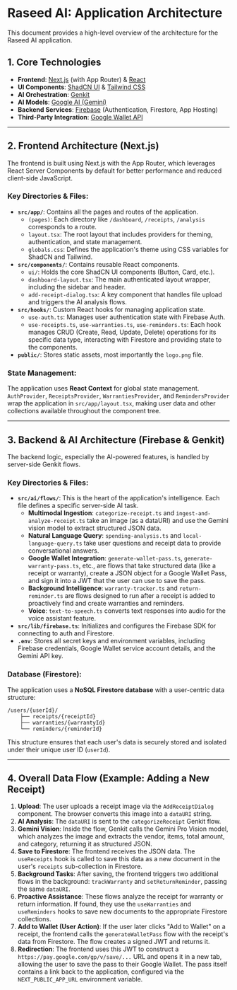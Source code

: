 
# Raseed AI: Application Architecture

This document provides a high-level overview of the architecture for the Raseed AI application.

## 1. Core Technologies

- **Frontend**: [Next.js](https://nextjs.org/) (with App Router) & [React](https://reactjs.org/)
- **UI Components**: [ShadCN UI](https://ui.shadcn.com/) & [Tailwind CSS](https://tailwindcss.com/)
- **AI Orchestration**: [Genkit](https://firebase.google.com/docs/genkit)
- **AI Models**: [Google AI (Gemini)](https://ai.google/gemini/)
- **Backend Services**: [Firebase](https://firebase.google.com/) (Authentication, Firestore, App Hosting)
- **Third-Party Integration**: [Google Wallet API](https://developers.google.com/wallet)

---

## 2. Frontend Architecture (Next.js)

The frontend is built using Next.js with the App Router, which leverages React Server Components by default for better performance and reduced client-side JavaScript.

### Key Directories & Files:

-   **`src/app/`**: Contains all the pages and routes of the application.
    -   `(pages)`: Each directory like `/dashboard`, `/receipts`, `/analysis` corresponds to a route.
    -   `layout.tsx`: The root layout that includes providers for theming, authentication, and state management.
    -   `globals.css`: Defines the application's theme using CSS variables for ShadCN and Tailwind.
-   **`src/components/`**: Contains reusable React components.
    -   `ui/`: Holds the core ShadCN UI components (Button, Card, etc.).
    -   `dashboard-layout.tsx`: The main authenticated layout wrapper, including the sidebar and header.
    -   `add-receipt-dialog.tsx`: A key component that handles file upload and triggers the AI analysis flows.
-   **`src/hooks/`**: Custom React hooks for managing application state.
    -   `use-auth.ts`: Manages user authentication state with Firebase Auth.
    -   `use-receipts.ts`, `use-warranties.ts`, `use-reminders.ts`: Each hook manages CRUD (Create, Read, Update, Delete) operations for its specific data type, interacting with Firestore and providing state to the components.
-   **`public/`**: Stores static assets, most importantly the `logo.png` file.

### State Management:

The application uses **React Context** for global state management. `AuthProvider`, `ReceiptsProvider`, `WarrantiesProvider`, and `RemindersProvider` wrap the application in `src/app/layout.tsx`, making user data and other collections available throughout the component tree.

---

## 3. Backend & AI Architecture (Firebase & Genkit)

The backend logic, especially the AI-powered features, is handled by server-side Genkit flows.

### Key Directories & Files:

-   **`src/ai/flows/`**: This is the heart of the application's intelligence. Each file defines a specific server-side AI task.
    -   **Multimodal Ingestion**: `categorize-receipt.ts` and `ingest-and-analyze-receipt.ts` take an image (as a dataURI) and use the Gemini vision model to extract structured JSON data.
    -   **Natural Language Query**: `spending-analysis.ts` and `local-language-query.ts` take user questions and receipt data to provide conversational answers.
    -   **Google Wallet Integration**: `generate-wallet-pass.ts`, `generate-warranty-pass.ts`, etc., are flows that take structured data (like a receipt or warranty), create a JSON object for a Google Wallet Pass, and sign it into a JWT that the user can use to save the pass.
    -   **Background Intelligence**: `warranty-tracker.ts` and `return-reminder.ts` are flows designed to run after a receipt is added to proactively find and create warranties and reminders.
    -   **Voice**: `text-to-speech.ts` converts text responses into audio for the voice assistant feature.
-   **`src/lib/firebase.ts`**: Initializes and configures the Firebase SDK for connecting to auth and Firestore.
-   **`.env`**: Stores all secret keys and environment variables, including Firebase credentials, Google Wallet service account details, and the Gemini API key.

### Database (Firestore):

The application uses a **NoSQL Firestore database** with a user-centric data structure:

```
/users/{userId}/
    ├── receipts/{receiptId}
    ├── warranties/{warrantyId}
    └── reminders/{reminderId}
```

This structure ensures that each user's data is securely stored and isolated under their unique user ID (`userId`).

---

## 4. Overall Data Flow (Example: Adding a New Receipt)

1.  **Upload**: The user uploads a receipt image via the `AddReceiptDialog` component. The browser converts this image into a `dataURI` string.
2.  **AI Analysis**: The `dataURI` is sent to the `categorizeReceipt` Genkit flow.
3.  **Gemini Vision**: Inside the flow, Genkit calls the Gemini Pro Vision model, which analyzes the image and extracts the vendor, items, total amount, and category, returning it as structured JSON.
4.  **Save to Firestore**: The frontend receives the JSON data. The `useReceipts` hook is called to save this data as a new document in the user's `receipts` sub-collection in Firestore.
5.  **Background Tasks**: After saving, the frontend triggers two additional flows in the background: `trackWarranty` and `setReturnReminder`, passing the same `dataURI`.
6.  **Proactive Assistance**: These flows analyze the receipt for warranty or return information. If found, they use the `useWarranties` and `useReminders` hooks to save new documents to the appropriate Firestore collections.
7.  **Add to Wallet (User Action)**: If the user later clicks "Add to Wallet" on a receipt, the frontend calls the `generateWalletPass` flow with the receipt's data from Firestore. The flow creates a signed JWT and returns it.
8.  **Redirection**: The frontend uses this JWT to construct a `https://pay.google.com/gp/v/save/...` URL and opens it in a new tab, allowing the user to save the pass to their Google Wallet. The pass itself contains a link back to the application, configured via the `NEXT_PUBLIC_APP_URL` environment variable.
